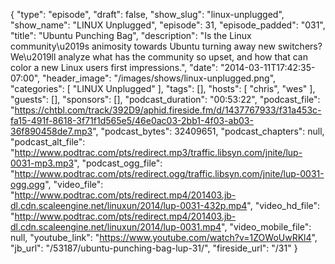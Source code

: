 {
  "type": "episode",
  "draft": false,
  "show_slug": "linux-unplugged",
  "show_name": "LINUX Unplugged",
  "episode": 31,
  "episode_padded": "031",
  "title": "Ubuntu Punching Bag",
  "description": "Is the Linux community\u2019s animosity towards Ubuntu turning away new switchers? We\u2019ll analyze what has the community so upset, and how that can color a new Linux users first impressions.",
  "date": "2014-03-11T17:42:35-07:00",
  "header_image": "/images/shows/linux-unplugged.png",
  "categories": [
    "LINUX Unplugged"
  ],
  "tags": [],
  "hosts": [
    "chris",
    "wes"
  ],
  "guests": [],
  "sponsors": [],
  "podcast_duration": "00:53:22",
  "podcast_file": "https://chtbl.com/track/392D9/aphid.fireside.fm/d/1437767933/f31a453c-fa15-491f-8618-3f71f1d565e5/46e0ac03-2bb1-4f03-ab03-36f890458de7.mp3",
  "podcast_bytes": 32409651,
  "podcast_chapters": null,
  "podcast_alt_file": "http://www.podtrac.com/pts/redirect.mp3/traffic.libsyn.com/jnite/lup-0031-mp3.mp3",
  "podcast_ogg_file": "http://www.podtrac.com/pts/redirect.ogg/traffic.libsyn.com/jnite/lup-0031-ogg.ogg",
  "video_file": "http://www.podtrac.com/pts/redirect.mp4/201403.jb-dl.cdn.scaleengine.net/linuxun/2014/lup-0031-432p.mp4",
  "video_hd_file": "http://www.podtrac.com/pts/redirect.mp4/201403.jb-dl.cdn.scaleengine.net/linuxun/2014/lup-0031.mp4",
  "video_mobile_file": null,
  "youtube_link": "https://www.youtube.com/watch?v=1ZOWoUwRKl4",
  "jb_url": "/53187/ubuntu-punching-bag-lup-31/",
  "fireside_url": "/31"
}

